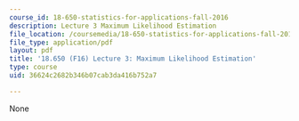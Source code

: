 ```yaml
---
course_id: 18-650-statistics-for-applications-fall-2016
description: Lecture 3 Maximum Likelihood Estimation
file_location: /coursemedia/18-650-statistics-for-applications-fall-2016/36624c2682b346b07cab3da416b752a7_MIT18_650F16_Maximum_LE.pdf
file_type: application/pdf
layout: pdf
title: '18.650 (F16) Lecture 3: Maximum Likelihood Estimation'
type: course
uid: 36624c2682b346b07cab3da416b752a7

---
```

None